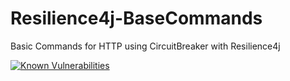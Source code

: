 # Resilience4j-BaseCommands
Basic Commands for HTTP using CircuitBreaker with Resilience4j

[![Known Vulnerabilities](https://snyk.io/test/github/Cantara/Resilience4j-BaseCommands/badge.svg)](https://snyk.io/test/github/Cantara/Resilience4j-BaseCommands)